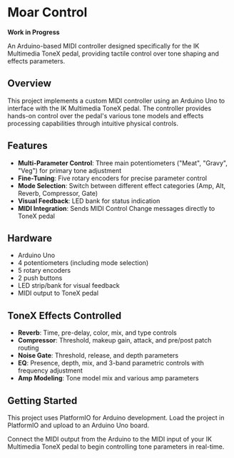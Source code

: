 # Moar Control

**Work in Progress**

An Arduino-based MIDI controller designed specifically for the IK Multimedia ToneX pedal, providing tactile control over tone shaping and effects parameters.

## Overview

This project implements a custom MIDI controller using an Arduino Uno to interface with the IK Multimedia ToneX pedal. The controller provides hands-on control over the pedal's various tone models and effects processing capabilities through intuitive physical controls.

## Features

- **Multi-Parameter Control**: Three main potentiometers ("Meat", "Gravy", "Veg") for primary tone adjustment
- **Fine-Tuning**: Five rotary encoders for precise parameter control
- **Mode Selection**: Switch between different effect categories (Amp, Alt, Reverb, Compressor, Gate)
- **Visual Feedback**: LED bank for status indication
- **MIDI Integration**: Sends MIDI Control Change messages directly to ToneX pedal

## Hardware

- Arduino Uno
- 4 potentiometers (including mode selection)
- 5 rotary encoders
- 2 push buttons
- LED strip/bank for visual feedback
- MIDI output to ToneX pedal

## ToneX Effects Controlled

- **Reverb**: Time, pre-delay, color, mix, and type controls
- **Compressor**: Threshold, makeup gain, attack, and pre/post patch routing
- **Noise Gate**: Threshold, release, and depth parameters  
- **EQ**: Presence, depth, mix, and 3-band parametric controls with frequency adjustment
- **Amp Modeling**: Tone model mix and various amp parameters

## Getting Started

This project uses PlatformIO for Arduino development. Load the project in PlatformIO and upload to an Arduino Uno board.

Connect the MIDI output from the Arduino to the MIDI input of your IK Multimedia ToneX pedal to begin controlling tone parameters in real-time.